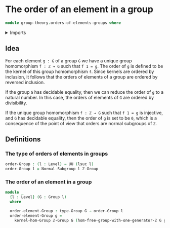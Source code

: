 # The order of an element in a group

```agda
module group-theory.orders-of-elements-groups where
```

<details><summary>Imports</summary>

```agda
open import group-theory.free-groups-with-one-generator
open import group-theory.groups
open import group-theory.kernels
open import group-theory.normal-subgroups
open import foundation.universe-levels
open import elementary-number-theory.group-of-integers
```

</details>

## Idea

For each element `g : G` of a group `G` we have a unique group homomorphism `f : ℤ → G` such that `f 1 = g`. The order of `g` is defined to be the kernel of this group homomorphism `f`. Since kernels are ordered by inclusion, it follows that the orders of elements of a group are ordered by reversed inclusion.

If the group `G` has decidable equality, then we can reduce the order of `g` to a natural number. In this case, the orders of elements of `G` are ordered by divisibility.

If the unique group homomorphism `f : ℤ → G` such that `f 1 = g` is injective, and `G` has decidable equality, then the order of `g` is set to be `0`, which is a consequence of the point of view that orders are normal subgroups of `ℤ`.

## Definitions

### The type of orders of elements in groups

```agda
order-Group : (l : Level) → UU (lsuc l)
order-Group l = Normal-Subgroup l ℤ-Group
```

### The order of an element in a group

```agda
module _
  {l : Level} (G : Group l)
  where

  order-element-Group : type-Group G → order-Group l
  order-element-Group g =
    kernel-hom-Group ℤ-Group G (hom-free-group-with-one-generator-ℤ G g)
```
